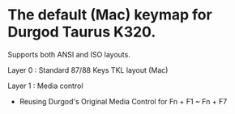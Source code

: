 # The default (Mac) keymap for Durgod Taurus K320.

Supports both ANSI and ISO layouts.

Layer 0 : Standard 87/88 Keys TKL layout (Mac)

Layer 1 : Media control
- Reusing Durgod's Original Media Control for Fn + F1 ~ Fn + F7
